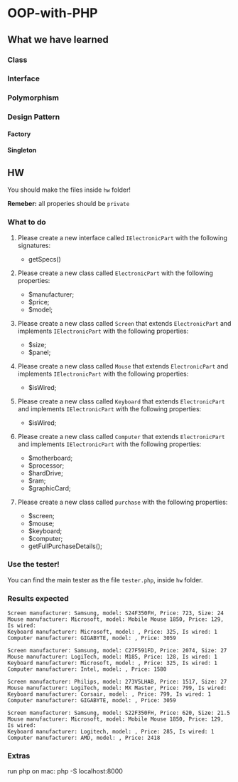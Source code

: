 # OOP-with-PHP

## What we have learned
### Class

### Interface

### Polymorphism

### Design Pattern
#### Factory

#### Singleton

## HW
You should make the files inside `hw` folder!

**Remeber:** all properies should be `private`
### What to do
1. Please create a new interface called `IElectronicPart` with the following signatures:
    * getSpecs()

2. Please create a new class called `ElectronicPart` with the following properties:
    * $manufacturer;
    * $price;
    * $model;

3. Please create a new class called `Screen` that extends `ElectronicPart` and implements `IElectronicPart` with the following properties:
    * $size;
    * $panel;

4. Please create a new class called `Mouse` that extends `ElectronicPart` and implements `IElectronicPart` with the following properties:
    * $isWired;

5. Please create a new class called `Keyboard` that extends `ElectronicPart` and implements `IElectronicPart` with the following properties:
    * $isWired;

6. Please create a new class called `Computer` that extends `ElectronicPart` and implements `IElectronicPart` with the following properties:
    * $motherboard;
    * $processor;
    * $hardDrive;
    * $ram;
    * $graphicCard;

7. Please create a new class called `purchase` with the following properties:
    * $screen;
    * $mouse;
    * $keyboard;
    * $computer;
    * getFullPurchaseDetails();

### Use the tester!
You can find the main tester as the file `tester.php`, inside `hw` folder.

### Results expected
```
Screen manufacturer: Samsung, model: S24F350FH, Price: 723, Size: 24
Mouse manufacturer: Microsoft, model: Mobile Mouse 1850, Price: 129, Is wired: 
Keyboard manufacturer: Microsoft, model: , Price: 325, Is wired: 1
Computer manufacturer: GIGABYTE, model: , Price: 3059

Screen manufacturer: Samsung, model: C27F591FD, Price: 2074, Size: 27
Mouse manufacturer: LogiTech, model: M185, Price: 128, Is wired: 1
Keyboard manufacturer: Microsoft, model: , Price: 325, Is wired: 1
Computer manufacturer: Intel, model: , Price: 1580

Screen manufacturer: Philips, model: 273V5LHAB, Price: 1517, Size: 27
Mouse manufacturer: LogiTech, model: MX Master, Price: 799, Is wired: 
Keyboard manufacturer: Corsair, model: , Price: 799, Is wired: 1
Computer manufacturer: GIGABYTE, model: , Price: 3059

Screen manufacturer: Samsung, model: S22F350FH, Price: 620, Size: 21.5
Mouse manufacturer: Microsoft, model: Mobile Mouse 1850, Price: 129, Is wired: 
Keyboard manufacturer: Logitech, model: , Price: 285, Is wired: 1
Computer manufacturer: AMD, model: , Price: 2418

```


### Extras
run php on mac: php -S localhost:8000